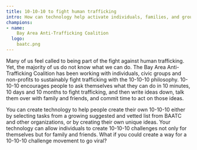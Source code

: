 ```yaml
---
title: 10-10-10 to fight human trafficking
intro: How can technology help activate individuals, families, and groups of friends to take tangible action to fight human trafficking in 10 minutes, 10 days, and 10 months?
champions:
- name:
    Bay Area Anti-Trafficking Coalition 
  logo:
    baatc.png
---
```


Many of us feel called to being part of the fight against human trafficking. Yet, the majority of us do not know what we can do. The Bay Area Anti-Trafficking Coalition has been working with individuals, civic groups and non-profits to sustainably fight trafficking with the 10-10-10 philosophy. 10-10-10 encourages people to ask themselves what they can do in 10 minutes, 10 days and 10 months to fight trafficking, and then write ideas down, talk them over with family and friends, and commit time to act on those ideas.

You can create technology to help people create their own 10-10-10 either by selecting tasks from a growing suggested and vetted list from BAATC and other organizations, or by creating their own unique ideas. Your technology can allow individuals to create 10-10-10 challenges not only for themselves but for family and friends. What if you could create a way for a 10-10-10 challenge movement to go viral?
